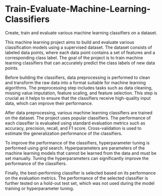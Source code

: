 # Train-Evaluate-Machine-Learning-Classifiers
Create, train and evaluate various machine learning classifiers on a dataset.

This machine learning project aims to build and evaluate various classification models using a supervised dataset. The dataset consists of labeled data points, where each data point contains a set of features and a corresponding class label. The goal of the project is to train machine learning classifiers that can accurately predict the class labels of new data points.

Before building the classifiers, data preprocessing is performed to clean and transform the raw data into a format suitable for machine learning algorithms. The preprocessing step includes tasks such as data cleaning, missing value imputation, feature scaling, and feature selection. This step is crucial as it helps to ensure that the classifiers receive high-quality input data, which can improve their performance.

After data preprocessing, various machine learning classifiers are trained on the dataset. The project uses popular classifiers. The performance of each classifier is evaluated using standard evaluation metrics such as accuracy, precision, recall, and F1 score. Cross-validation is used to estimate the generalization performance of the classifiers.

To improve the performance of the classifiers, hyperparameter tuning is performed using grid search. Hyperparameters are parameters of the machine learning models that cannot be learned from the data and must be set manually. Tuning the hyperparameters can significantly improve the performance of the classifiers.

Finally, the best-performing classifier is selected based on its performance on the evaluation metrics. The performance of the selected classifier is further tested on a hold-out test set, which was not used during the model training or hyperparameter tuning.
